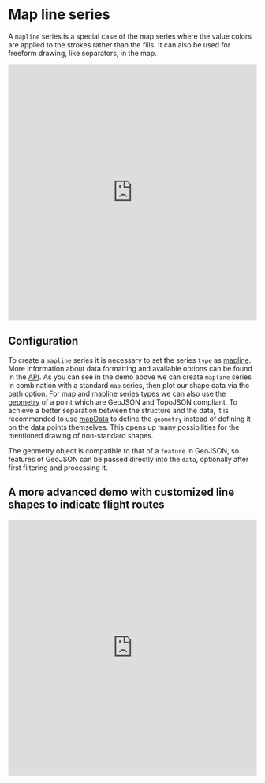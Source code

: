 Map line series
===============

A `mapline` series is a special case of the map series where the value colors are applied to the strokes rather than the fills. 
It can also be used for freeform drawing, like separators, in the map.

<iframe style="width: 100%; height: 520px; border: none;" src="https://highcharts.com/samples/embed/maps/demo/mapline-mappoint" allow="fullscreen"></iframe>

Configuration
-------------

To create a `mapline` series it is necessary to set the series `type` as [mapline](https://api.highcharts.com/highmaps/series.mapline).
More information about data formatting and available options can be found in the [API](https://api.highcharts.com/highmaps/series.mapline.data). 
As you can see in the demo above we can create `mapline` series in combination with a standard `map` series, then plot our shape data via the [path](https://api.highcharts.com/highmaps/series.mapline.data.path) option. For map and mapline series types we can also use the [geometry](https://api.highcharts.com/highmaps/series.map.data.geometry.coordinates) of a point which are GeoJSON and TopoJSON compliant. To achieve a better separation between the structure and the data, it is recommended to use [mapData](https://api.highcharts.com/highmaps/series.mapline.mapData) to define the `geometry` instead of defining it on the data points themselves. This opens up many possibilities for the mentioned drawing of non-standard shapes.

The geometry object is compatible to that of a `feature` in GeoJSON, so features of GeoJSON can be passed directly into the `data`, optionally after first filtering and processing it.


A more advanced demo with customized line shapes to indicate flight routes
--------------------------------------------------------------------------

<iframe style="width: 100%; height: 520px; border: none;" src="https://highcharts.com/samples/embed/maps/demo/flight-routes" allow="fullscreen"></iframe>